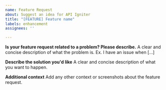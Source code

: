 ```yaml
---
name: Feature Request
about: Suggest an idea for API Igniter
title: "[FEATURE] Feature name"
labels: enhancement
assignees: ''

---
```


**Is your feature request related to a problem? Please describe.**
A clear and concise description of what the problem is. Ex. I have an issue when [...]

**Describe the solution you'd like**
A clear and concise description of what you want to happen.

**Additional context**
Add any other context or screenshots about the feature request.
